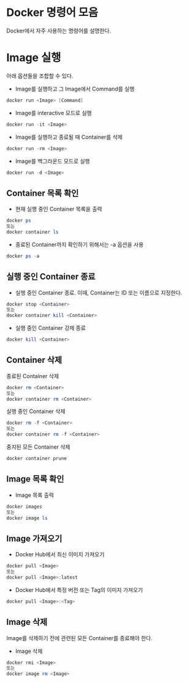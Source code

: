 # Docker 명령어 모음
Docker에서 자주 사용하는 명령어를 설명한다.

# Image 실행
아래 옵션들을 조합할 수 있다.
- Image를 실행하고 그 Image에서 Command를 실행
```powershell
docker run <Image> [Command]
```
- Image를 interactive 모드로 실행
```powershell
docker run -it <Image>
```
- Image를 실행하고 종료될 때 Container를 삭제
```powershell
docker run -rm <Image>
```
- Image를 백그라운드 모드로 실행
```powershell
docker run -d <Image>
```

## Container 목록 확인
- 현재 실행 중인 Container 목록을 출력
```powershell
docker ps
또는
docker container ls
```
- 종료된 Container까지 확인하기 위해서는 -a 옵션을 사용
```powershell
docker ps -a
```

## 실행 중인 Container 종료
- 실행 중인 Container 종료. 이때, Container는 ID 또는 이름으로 지정한다.
```powershell
docker stop <Container>
또는
docker container kill <Container>
```
- 실행 중인 Container 강제 종료
```powershell
docker kill <Container>
```

## Container 삭제
종료된 Container 삭제
```powershell
docker rm <Container>
또는
docker container rm <Container>
```
실행 중인 Container 삭제
```powershell
docker rm -f <Container>
또는
docker container rm -f <Container>
```
중지된 모든 Container 삭제
```powershell
docker container prune
```

## Image 목록 확인
- Image 목록 출력
```powershell
docker images
또는
docker image ls
```

## Image 가져오기
- Docker Hub에서 최신 이미지 가져오기
```powershell
docker pull <Image>
또는
docker pull <Image>:latest
```
- Docker Hub에서 특정 버전 또는 Tag의 이미지 가져오기
```powershell
docker pull <Image>:<Tag>
```

## Image 삭제
Image를 삭제하기 전에 관련된 모든 Container를 종료해야 한다.
- Image 삭제
```powershell
docker rmi <Image>
또는
docker image rm <Image>
```